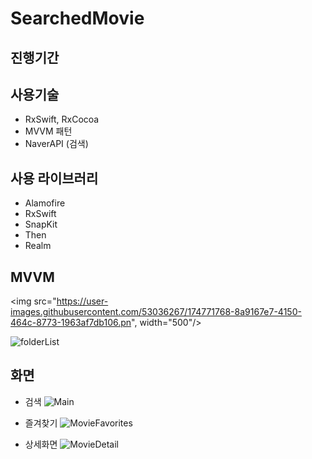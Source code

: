 # SearchedMovie

## 진행기간

## 사용기술
- RxSwift, RxCocoa
- MVVM 패턴
- NaverAPI (검색)

## 사용 라이브러리
- Alamofire
- RxSwift
- SnapKit
- Then
- Realm

## MVVM

<img src="https://user-images.githubusercontent.com/53036267/174771768-8a9167e7-4150-464c-8773-1963af7db106.pn", width="500"/>

![folderList](https://user-images.githubusercontent.com/53036267/174771768-8a9167e7-4150-464c-8773-1963af7db106.png)

## 화면

- 검색
![Main](https://user-images.githubusercontent.com/53036267/174771241-fd1eee41-f61d-4891-9f0b-d428e0cfb569.png)

- 즐겨찾기
![MovieFavorites](https://user-images.githubusercontent.com/53036267/174771553-632b6ca5-8f37-48b4-9962-7bac99d498c2.png)

- 상세화면
![MovieDetail](https://user-images.githubusercontent.com/53036267/174771633-3838fcc1-7580-4da2-9604-b5305f003104.png)
